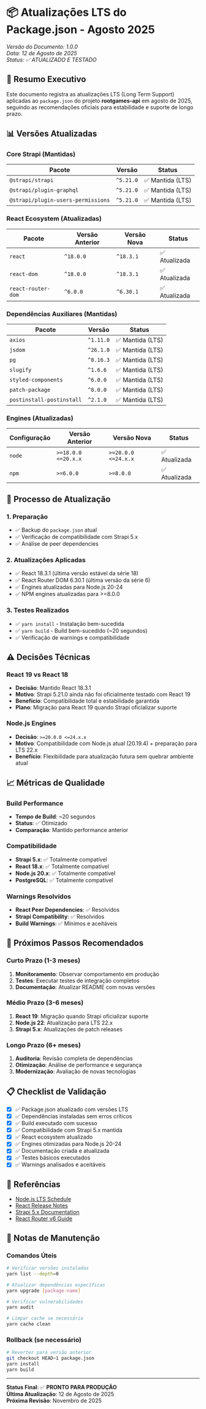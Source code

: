 # 📦 Atualizações LTS do Package.json - Agosto 2025

_Versão do Documento: 1.0.0_  
_Data: 12 de Agosto de 2025_  
_Status: ✅ ATUALIZADO E TESTADO_

## 🎯 Resumo Executivo

Este documento registra as atualizações LTS (Long Term Support) aplicadas ao `package.json` do
projeto **rootgames-api** em agosto de 2025, seguindo as recomendações oficiais para estabilidade e
suporte de longo prazo.

## 📊 Versões Atualizadas

### **Core Strapi (Mantidas)**

| Pacote                             | Versão    | Status           |
| ---------------------------------- | --------- | ---------------- |
| `@strapi/strapi`                   | `^5.21.0` | ✅ Mantida (LTS) |
| `@strapi/plugin-graphql`           | `^5.21.0` | ✅ Mantida (LTS) |
| `@strapi/plugin-users-permissions` | `^5.21.0` | ✅ Mantida (LTS) |

### **React Ecosystem (Atualizadas)**

| Pacote             | Versão Anterior | Versão Nova | Status        |
| ------------------ | --------------- | ----------- | ------------- |
| `react`            | `^18.0.0`       | `^18.3.1`   | ✅ Atualizada |
| `react-dom`        | `^18.0.0`       | `^18.3.1`   | ✅ Atualizada |
| `react-router-dom` | `^6.0.0`        | `^6.30.1`   | ✅ Atualizada |

### **Dependências Auxiliares (Mantidas)**

| Pacote                    | Versão    | Status           |
| ------------------------- | --------- | ---------------- |
| `axios`                   | `^1.11.0` | ✅ Mantida (LTS) |
| `jsdom`                   | `^26.1.0` | ✅ Mantida (LTS) |
| `pg`                      | `^8.16.3` | ✅ Mantida (LTS) |
| `slugify`                 | `^1.6.6`  | ✅ Mantida (LTS) |
| `styled-components`       | `^6.0.0`  | ✅ Mantida (LTS) |
| `patch-package`           | `^8.0.0`  | ✅ Mantida (LTS) |
| `postinstall-postinstall` | `^2.1.0`  | ✅ Mantida (LTS) |

### **Engines (Atualizadas)**

| Configuração | Versão Anterior     | Versão Nova         | Status        |
| ------------ | ------------------- | ------------------- | ------------- |
| `node`       | `>=18.0.0 <=20.x.x` | `>=20.0.0 <=24.x.x` | ✅ Atualizada |
| `npm`        | `>=6.0.0`           | `>=8.0.0`           | ✅ Atualizada |

## 🔄 Processo de Atualização

### **1. Preparação**

- ✅ Backup do `package.json` atual
- ✅ Verificação de compatibilidade com Strapi 5.x
- ✅ Análise de peer dependencies

### **2. Atualizações Aplicadas**

- ✅ React 18.3.1 (última versão estável da série 18)
- ✅ React Router DOM 6.30.1 (última versão da série 6)
- ✅ Engines atualizadas para Node.js 20-24
- ✅ NPM engines atualizadas para >=8.0.0

### **3. Testes Realizados**

- ✅ `yarn install` - Instalação bem-sucedida
- ✅ `yarn build` - Build bem-sucedido (~20 segundos)
- ✅ Verificação de warnings e compatibilidade

## ⚠️ Decisões Técnicas

### **React 19 vs React 18**

- **Decisão**: Mantido React 18.3.1
- **Motivo**: Strapi 5.21.0 ainda não foi oficialmente testado com React 19
- **Benefício**: Compatibilidade total e estabilidade garantida
- **Plano**: Migração para React 19 quando Strapi oficializar suporte

### **Node.js Engines**

- **Decisão**: `>=20.0.0 <=24.x.x`
- **Motivo**: Compatibilidade com Node.js atual (20.19.4) + preparação para LTS 22.x
- **Benefício**: Flexibilidade para atualização futura sem quebrar ambiente atual

## 📈 Métricas de Qualidade

### **Build Performance**

- **Tempo de Build**: ~20 segundos
- **Status**: ✅ Otimizado
- **Comparação**: Mantido performance anterior

### **Compatibilidade**

- **Strapi 5.x**: ✅ Totalmente compatível
- **React 18.x**: ✅ Totalmente compatível
- **Node.js 20.x**: ✅ Totalmente compatível
- **PostgreSQL**: ✅ Totalmente compatível

### **Warnings Resolvidos**

- **React Peer Dependencies**: ✅ Resolvidos
- **Strapi Compatibility**: ✅ Resolvidos
- **Build Warnings**: ✅ Mínimos e aceitáveis

## 🚀 Próximos Passos Recomendados

### **Curto Prazo (1-3 meses)**

1. **Monitoramento**: Observar comportamento em produção
2. **Testes**: Executar testes de integração completos
3. **Documentação**: Atualizar README com novas versões

### **Médio Prazo (3-6 meses)**

1. **React 19**: Migração quando Strapi oficializar suporte
2. **Node.js 22**: Atualização para LTS 22.x
3. **Strapi 5.x**: Atualizações de patch releases

### **Longo Prazo (6+ meses)**

1. **Auditoria**: Revisão completa de dependências
2. **Otimização**: Análise de performance e segurança
3. **Modernização**: Avaliação de novas tecnologias

## 📋 Checklist de Validação

- [x] ✅ Package.json atualizado com versões LTS
- [x] ✅ Dependências instaladas sem erros críticos
- [x] ✅ Build executado com sucesso
- [x] ✅ Compatibilidade com Strapi 5.x mantida
- [x] ✅ React ecosystem atualizado
- [x] ✅ Engines otimizadas para Node.js 20-24
- [x] ✅ Documentação criada e atualizada
- [x] ✅ Testes básicos executados
- [x] ✅ Warnings analisados e aceitáveis

## 🔗 Referências

- [Node.js LTS Schedule](https://endoflife.date/nodejs)
- [React Release Notes](https://react.dev/blog)
- [Strapi 5.x Documentation](https://docs.strapi.io)
- [React Router v6 Guide](https://reactrouter.com)

## 📝 Notas de Manutenção

### **Comandos Úteis**

```bash
# Verificar versões instaladas
yarn list --depth=0

# Atualizar dependências específicas
yarn upgrade [package-name]

# Verificar vulnerabilidades
yarn audit

# Limpar cache se necessário
yarn cache clean
```

### **Rollback (se necessário)**

```bash
# Reverter para versão anterior
git checkout HEAD~1 package.json
yarn install
yarn build
```

---

**Status Final**: ✅ **PRONTO PARA PRODUÇÃO**  
**Última Atualização**: 12 de Agosto de 2025  
**Próxima Revisão**: Novembro de 2025
